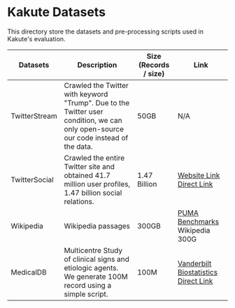 # Kakute Datasets

This directory store the datasets and pre-processing scripts used in Kakute's evaluation. 

| Datasets      |  Description                                                                                                                       | Size (Records / size) | Link                                                                                                                                                          |
| ------------- | -----------------------------------------------------------------------------------------------------------------------------------| --------------------- | --------------------------------------------------------------------------------------------------------------------------------------------------------------|
| TwitterStream |  Crawled the Twitter with keyword "Trump". Due to the Twitter user condition, we can only open-source our code instead of the data.| 50GB                  | N/A                                                                                                                                                           | 
| TwitterSocial |  Crawled the entire Twitter site and obtained 41.7 million user profiles, 1.47 billion social relations.                           | 1.47 Billion          | [Website Link](http://an.kaist.ac.kr/traces/WWW2010.html) [Direct Link](http://an.kaist.ac.kr/~haewoon/release/twitter_social_graph/twitter_rv.tar.gz)        |
| Wikipedia     |  Wikipedia passages                                                                                                                | 300GB                 | [PUMA Benchmarks](https://engineering.purdue.edu/~puma/datasets.htm) Wikipedia 300G                                                                           |
| MedicalDB     |  Multicentre Study of clinical signs and etiologic agents. We generate 100M record using a simple script.                            | 100M                   | [Vanderbilt Biostatistics](http://biostat.mc.vanderbilt.edu/wiki/Main/DataSets) [Direct Link](http://biostat.mc.vanderbilt.edu/wiki/pub/Main/DataSets/ari.zip)|


